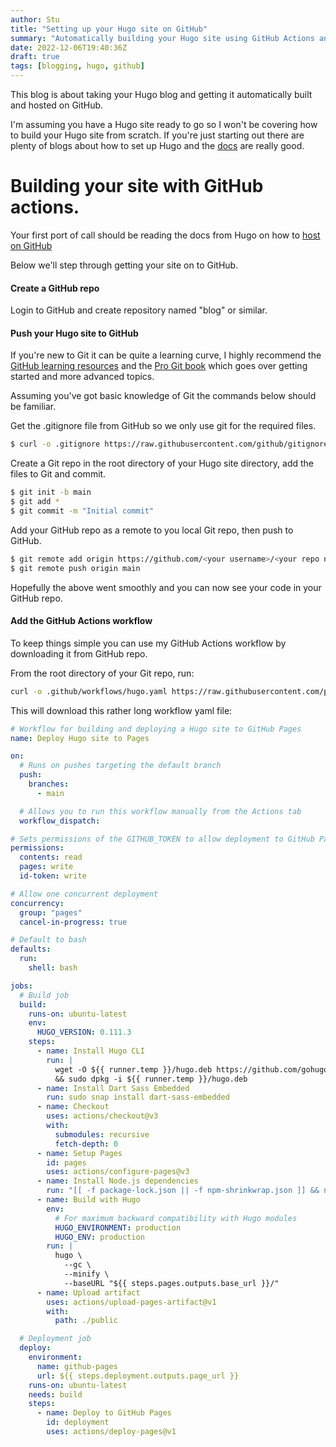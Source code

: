 ```yaml
---
author: Stu
title: "Setting up your Hugo site on GitHub"
summary: "Automatically building your Hugo site using GitHub Actions and hosting it with GitHub Pages."
date: 2022-12-06T19:40:36Z
draft: true
tags: [blogging, hugo, github]
---
```


This blog is about taking your Hugo blog and getting it automatically built and hosted on GitHub.

I'm assuming you have a Hugo site ready to go so I won't be covering how to build your Hugo site from scratch. If you're just starting out there are plenty of blogs about how to set up Hugo and the [docs](https://gohugo.io/documentation/) are really good.

# Building your site with GitHub actions.

Your first port of call should be reading the docs from Hugo on how to [host on GitHub](https://gohugo.io/hosting-and-deployment/hosting-on-github/)

Below we'll step through getting your site on to GitHub.

#### Create a GitHub repo

Login to GitHub and create repository named "blog" or similar.

#### Push your Hugo site to GitHub

If you're new to Git it can be quite a learning curve, I highly recommend the [GitHub learning resources](https://docs.github.com/en/get-started/quickstart/git-and-github-learning-resources) and the [Pro Git book](https://git-scm.com/book/en/v2) which goes over getting started and more advanced topics.

Assuming you've got basic knowledge of Git the commands below should be familiar.

Get the .gitignore file from GitHub so we only use git for the required files.
```bash
$ curl -o .gitignore https://raw.githubusercontent.com/github/gitignore/main/community/Golang/Hugo.gitignore
```

Create a Git repo in the root directory of your Hugo site directory, add the files to Git and commit.
```bash
$ git init -b main
$ git add *
$ git commit -m "Initial commit"
```

Add your GitHub repo as a remote to you local Git repo, then push to GitHub.
```bash
$ git remote add origin https://github.com/<your username>/<your repo name>.git
$ git remote push origin main
```

Hopefully the above went smoothly and you can now see your code in your GitHub repo.

#### Add the GitHub Actions workflow

To keep things simple you can use my GitHub Actions workflow by downloading it from GitHub repo.

From the root directory of your Git repo, run:
```bash
curl -o .github/workflows/hugo.yaml https://raw.githubusercontent.com/pragmatarget/blog/main/.github/workflows/hugo.yaml
```

This will download this rather long workflow yaml file:
```yaml
# Workflow for building and deploying a Hugo site to GitHub Pages
name: Deploy Hugo site to Pages

on:
  # Runs on pushes targeting the default branch
  push:
    branches:
      - main

  # Allows you to run this workflow manually from the Actions tab
  workflow_dispatch:

# Sets permissions of the GITHUB_TOKEN to allow deployment to GitHub Pages
permissions:
  contents: read
  pages: write
  id-token: write

# Allow one concurrent deployment
concurrency:
  group: "pages"
  cancel-in-progress: true

# Default to bash
defaults:
  run:
    shell: bash

jobs:
  # Build job
  build:
    runs-on: ubuntu-latest
    env:
      HUGO_VERSION: 0.111.3
    steps:
      - name: Install Hugo CLI
        run: |
          wget -O ${{ runner.temp }}/hugo.deb https://github.com/gohugoio/hugo/releases/download/v${HUGO_VERSION}/hugo_extended_${HUGO_VERSION}_linux-amd64.deb \
          && sudo dpkg -i ${{ runner.temp }}/hugo.deb          
      - name: Install Dart Sass Embedded
        run: sudo snap install dart-sass-embedded
      - name: Checkout
        uses: actions/checkout@v3
        with:
          submodules: recursive
          fetch-depth: 0
      - name: Setup Pages
        id: pages
        uses: actions/configure-pages@v3
      - name: Install Node.js dependencies
        run: "[[ -f package-lock.json || -f npm-shrinkwrap.json ]] && npm ci || true"
      - name: Build with Hugo
        env:
          # For maximum backward compatibility with Hugo modules
          HUGO_ENVIRONMENT: production
          HUGO_ENV: production
        run: |
          hugo \
            --gc \
            --minify \
            --baseURL "${{ steps.pages.outputs.base_url }}/"          
      - name: Upload artifact
        uses: actions/upload-pages-artifact@v1
        with:
          path: ./public

  # Deployment job
  deploy:
    environment:
      name: github-pages
      url: ${{ steps.deployment.outputs.page_url }}
    runs-on: ubuntu-latest
    needs: build
    steps:
      - name: Deploy to GitHub Pages
        id: deployment
        uses: actions/deploy-pages@v1

```



